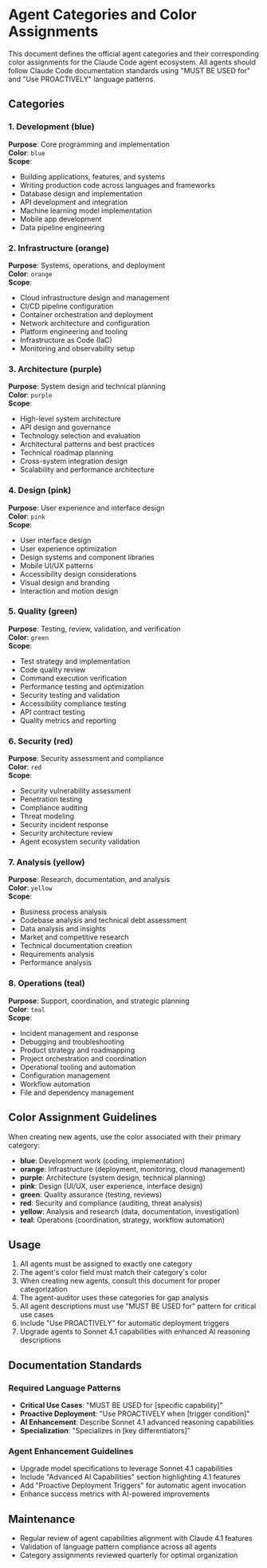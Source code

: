 # Agent Categories and Color Assignments

This document defines the official agent categories and their corresponding color assignments for the Claude Code agent ecosystem. All agents should follow Claude Code documentation standards using "MUST BE USED for" and "Use PROACTIVELY" language patterns.

## Categories

### 1. **Development** (blue)

**Purpose**: Core programming and implementation  
**Color**: `blue`  
**Scope**:

- Building applications, features, and systems
- Writing production code across languages and frameworks
- Database design and implementation
- API development and integration
- Machine learning model implementation
- Mobile app development
- Data pipeline engineering

### 2. **Infrastructure** (orange)

**Purpose**: Systems, operations, and deployment  
**Color**: `orange`  
**Scope**:

- Cloud infrastructure design and management
- CI/CD pipeline configuration
- Container orchestration and deployment
- Network architecture and configuration
- Platform engineering and tooling
- Infrastructure as Code (IaC)
- Monitoring and observability setup

### 3. **Architecture** (purple)

**Purpose**: System design and technical planning  
**Color**: `purple`  
**Scope**:

- High-level system architecture
- API design and governance
- Technology selection and evaluation
- Architectural patterns and best practices
- Technical roadmap planning
- Cross-system integration design
- Scalability and performance architecture

### 4. **Design** (pink)

**Purpose**: User experience and interface design  
**Color**: `pink`  
**Scope**:

- User interface design
- User experience optimization
- Design systems and component libraries
- Mobile UI/UX patterns
- Accessibility design considerations
- Visual design and branding
- Interaction and motion design

### 5. **Quality** (green)

**Purpose**: Testing, review, validation, and verification  
**Color**: `green`  
**Scope**:

- Test strategy and implementation
- Code quality review
- Command execution verification
- Performance testing and optimization
- Security testing and validation
- Accessibility compliance testing
- API contract testing
- Quality metrics and reporting

### 6. **Security** (red)

**Purpose**: Security assessment and compliance  
**Color**: `red`  
**Scope**:

- Security vulnerability assessment
- Penetration testing
- Compliance auditing
- Threat modeling
- Security incident response
- Security architecture review
- Agent ecosystem security validation

### 7. **Analysis** (yellow)

**Purpose**: Research, documentation, and analysis  
**Color**: `yellow`  
**Scope**:

- Business process analysis
- Codebase analysis and technical debt assessment
- Data analysis and insights
- Market and competitive research
- Technical documentation creation
- Requirements analysis
- Performance analysis

### 8. **Operations** (teal)

**Purpose**: Support, coordination, and strategic planning  
**Color**: `teal`  
**Scope**:

- Incident management and response
- Debugging and troubleshooting
- Product strategy and roadmapping
- Project orchestration and coordination
- Operational tooling and automation
- Configuration management
- Workflow automation
- File and dependency management

## Color Assignment Guidelines

When creating new agents, use the color associated with their primary category:

- **blue**: Development work (coding, implementation)
- **orange**: Infrastructure (deployment, monitoring, cloud management)
- **purple**: Architecture (system design, technical planning)
- **pink**: Design (UI/UX, user experience, interface design)
- **green**: Quality assurance (testing, reviews)
- **red**: Security and compliance (auditing, threat analysis)
- **yellow**: Analysis and research (data, documentation, investigation)
- **teal**: Operations (coordination, strategy, workflow automation)

## Usage

1. All agents must be assigned to exactly one category
2. The agent's color field must match their category's color
3. When creating new agents, consult this document for proper categorization
4. The agent-auditor uses these categories for gap analysis
5. All agent descriptions must use "MUST BE USED for" pattern for critical use cases
6. Include "Use PROACTIVELY" for automatic deployment triggers
7. Upgrade agents to Sonnet 4.1 capabilities with enhanced AI reasoning descriptions

## Documentation Standards

### Required Language Patterns

- **Critical Use Cases**: "MUST BE USED for [specific capability]"
- **Proactive Deployment**: "Use PROACTIVELY when [trigger condition]"
- **AI Enhancement**: Describe Sonnet 4.1 advanced reasoning capabilities
- **Specialization**: "Specializes in [key differentiators]"

### Agent Enhancement Guidelines

- Upgrade model specifications to leverage Sonnet 4.1 capabilities
- Include "Advanced AI Capabilities" section highlighting 4.1 features
- Add "Proactive Deployment Triggers" for automatic agent invocation
- Enhance success metrics with AI-powered improvements

## Maintenance

- Regular review of agent capabilities alignment with Claude 4.1 features
- Validation of language pattern compliance across all agents
- Category assignments reviewed quarterly for optimal organization
